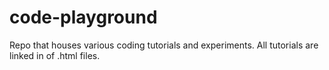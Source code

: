 # code-playground
Repo that houses various coding tutorials and experiments. All tutorials are linked in <head> of .html files.
